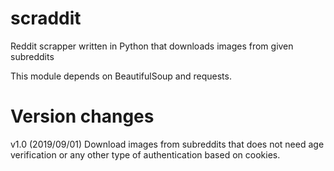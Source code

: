 # scraddit
Reddit scrapper written in Python that downloads images from given subreddits

This module depends on BeautifulSoup and requests.

# Version changes
v1.0 (2019/09/01)
Download images from subreddits that does not need age verification or any other type of authentication based on cookies.
